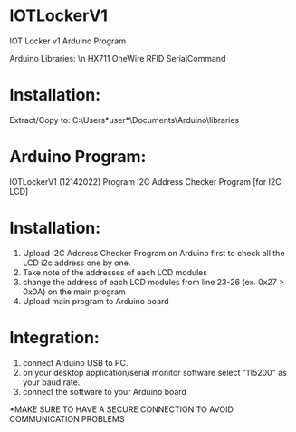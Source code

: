 # IOTLockerV1
IOT Locker v1 Arduino Program

Arduino Libraries:
\n HX711
OneWire
RFID
SerialCommand

# Installation:

Extract/Copy to: C:\Users\*user*\Documents\Arduino\libraries

# Arduino Program:

IOTLockerV1 (12142022) Program
I2C Address Checker Program [for I2C LCD]

# Installation:

1. Upload I2C Address Checker Program on Arduino first to check all the LCD i2c address one by one.
2. Take note of the addresses of each LCD modules
3. change the address of each LCD modules from line 23-26 (ex. 0x27 > 0x0A) on the main program
4. Upload main program to Arduino board

# Integration:

1. connect Arduino USB to PC.
2. on your desktop application/serial monitor software select "115200" as your baud rate.
3. connect the software to your Arduino board

*MAKE SURE TO HAVE A SECURE CONNECTION TO AVOID COMMUNICATION PROBLEMS
